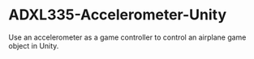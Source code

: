 ADXL335-Accelerometer-Unity
===========================

Use an accelerometer as a game controller to control an airplane game object in Unity.
